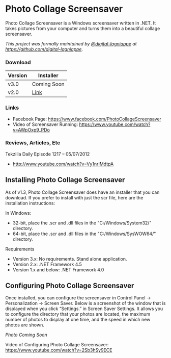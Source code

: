 # Photo Collage Screensaver
Photo Collage Screensaver is a Windows screensaver written in .NET. It takes pictures from your computer and turns them into a beautiful collage screensaver.

_This project was formally maintained by [@digital-lagniappe](https://github.com/digital-lagniappe/) at https://github.com/digital-lagniappe._

### Download

| Version | Installer |
|---|---|
| v3.0 | Coming Soon |
| v2.0 | [Link](../../releases/tag/v2.0) |

### Links
* Facebook Page: https://www.facebook.com/PhotoCollageScreensaver
* Video of Screensaver Running: https://www.youtube.com/watch?v=AWpOxp9_PDo

### Reviews, Articles, Etc

Tekzilla Daily Episode 1217 – 05/07/2012
* http://www.youtube.com/watch?v=Vy1nrIMdtpA

## Installing Photo Collage Screensaver

As of v1.3, Photo Collage Screensaver does have an installer that you can download. If you prefer to install with just the scr file, here are the installation instructions:

In Windows:
* 32-bit, place the .scr and .dll files in the "C:/Windows/System32/" directory.
* 64-bit, place the .scr and .dll files in the "C:/Windows/SysWOW64/" directory.

Requirements
* Version 3.x: No requirements. Stand alone application.
* Version 2.x: .NET Framework 4.5
* Version 1.x and below: .NET Framework 4.0

## Configuring Photo Collage Screensaver

Once installed, you can configure the screensaver in Control Panel -> Personalization -> Screen Saver. Below is a screenshot of the window that is displayed when you click “Settings.” in Screen Saver Settings. It allows you to configure the directory that your photos are located, the maximum number of photos to display at one time, and the speed in which new photos are shown.

_Photo Coming Soon_

Video of Configuring Photo Collage Screensaver: https://www.youtube.com/watch?v=2Sb3hSy9ECE
